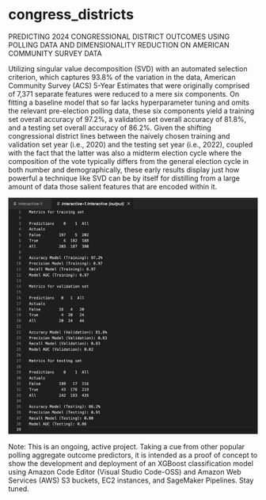 # congress_districts
PREDICTING 2024 CONGRESSIONAL DISTRICT OUTCOMES USING POLLING DATA AND DIMENSIONALITY REDUCTION ON AMERICAN COMMUNITY SURVEY DATA

Utilizing singular value decomposition (SVD) with an automated selection criterion, which captures 93.8% of the variation in the data, American Community Survey (ACS) 5-Year Estimates that were originally comprised of 7,371 separate features were reduced to a mere six components. On fitting a baseline model that so far lacks hyperparameter tuning and omits the relevant pre-election polling data, these six components yield a training set overall accuracy of 97.2%, a validation set overall accuracy of 81.8%, and a testing set overall accuracy of 86.2%. Given the shifting congressional district lines between the naively chosen training and validation set year (i.e., 2020) and the testing set year (i.e., 2022), coupled with the fact that the latter was also a midterm election cycle where the composition of the vote typically differs from the general election cycle in both number and demographically, these early results display just how powerful a technique like SVD can be by itself for distilling from a large amount of data those salient features that are encoded within it.

![alt text](metrics.png)

Note: This is an ongoing, active project. Taking a cue from other popular polling aggregate outcome predictors, it is intended as a proof of concept to show the development and deployment of an XGBoost classification model using Amazon Code Editor (Visual Studio Code-OSS) and Amazon Web Services (AWS) S3 buckets, EC2 instances, and SageMaker Pipelines. Stay tuned.